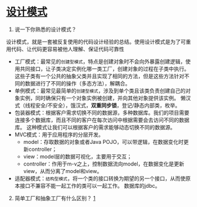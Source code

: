 # [设计模式](https://www.runoob.com/design-pattern/design-pattern-intro.html)

1. 说一下你熟悉的设计模式？

设计模式，就是一套被反复使用的代码设计经验的总结。使用设计模式是为了可重用代码、让代码更容易被他人理解、保证代码可靠性

- 工厂模式：最常见的`创建型模式`，特点是创建对象时不会向外暴露创建逻辑，使用共同接口，让子类决定实例化哪一类工厂，创建对象的过程在子类中执行。
这些子类有一个公共的抽象父类并且实现了相同的方法，但是这些方法针对不同的数据进行了不同的操作（多态方法），解耦合。
- 单例模式：最常见最简单的`创建型模式`，涉及到单个类且该类负责创建自己的对象实例，同时确保只有一个对象实例被创建，并向其他对象提供该实例。
懒汉式（线程安全/不安全），饿汉式，**双重同步锁**，登记/静态内部类，枚举。
- 包装器模式：根据客户需求切换不同的数据源，多种数据库。我们的项目需要连接多个数据库，而且不同的客户在每次访问中根据需要会去访问不同的数据库。
这种模式让我们可以根据客户的需求能够动态切换不同的数据源。
- MVC模式：用于应用程序的分层开发。
    - model：存取数据的对象或者Java POJO，可以带逻辑，在数据变化时更新controller；
    - view：model层的数据可视化，主要用于交互；
    - controller：作用于m-v之上，控制数据流向model，在数据变化是更新view，从而分离了model和view。
- 适配器模式：`结构型模式`，将一个类的接口转换为期望的另一个接口，从而使原本接口不兼容不能一起工作的类可以一起工作。
数据库的jdbc。

2. 简单工厂和抽象工厂有什么区别？
[1](https://www.jianshu.com/p/6d447cea14c7)
   
